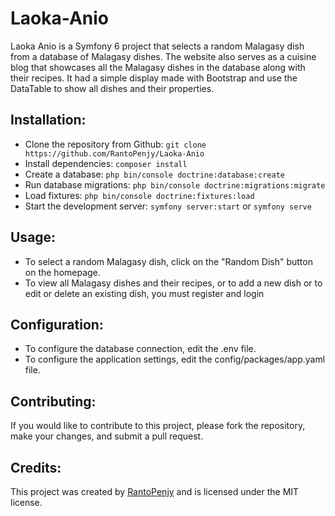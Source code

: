 # Laoka-Anio

Laoka Anio is a Symfony 6 project that selects a random Malagasy dish from a database of Malagasy dishes. The website also serves as a cuisine blog that showcases all the Malagasy dishes in the database along with their recipes.
It had a simple display made with Bootstrap and use the DataTable to show all dishes and their properties.

## Installation:

- Clone the repository from Github: `git clone https://github.com/RantoPenjy/Laoka-Anio`
- Install dependencies: `composer install`
- Create a database: `php bin/console doctrine:database:create`
- Run database migrations: `php bin/console doctrine:migrations:migrate`
- Load fixtures: `php bin/console doctrine:fixtures:load`
- Start the development server: `symfony server:start` or `symfony serve`

## Usage:

- To select a random Malagasy dish, click on the "Random Dish" button on the homepage.
- To view all Malagasy dishes and their recipes, or to add a new dish or to edit or delete an existing dish, you must register and login

## Configuration:

- To configure the database connection, edit the .env file.
- To configure the application settings, edit the config/packages/app.yaml file.

## Contributing:
If you would like to contribute to this project, please fork the repository, make your changes, and submit a pull request.

## Credits:
This project was created by [RantoPenjy](https://github.com/RantoPenjy) and is licensed under the MIT license.

